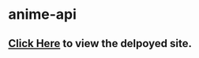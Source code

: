 # anime-api

## [Click Here](https://shashidhar-myanimelist.netlify.app) to view the delpoyed site.
